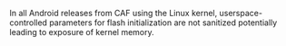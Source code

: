 In all Android releases from CAF using the Linux kernel, userspace-controlled parameters for flash initialization are not sanitized potentially leading to exposure of kernel memory.